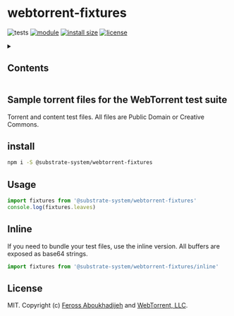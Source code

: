 # webtorrent-fixtures
![tests](https://github.com/substrate-system/webtorrent-fixtures/actions/workflows/nodejs.yml/badge.svg)
[![module](https://img.shields.io/badge/module-ESM%2FCJS-blue?style=flat-square)](README.md)
[![install size](https://flat.badgen.net/packagephobia/install/@substrate-system/webtorrent-fixtures?cache-control=no-cache)](https://packagephobia.com/result?p=@substrate-system/webtorrent-fixtures)
[![license](https://img.shields.io/badge/license-MIT-brightgreen.svg?style=flat-square)](LICENSE)

<details><summary><h2>Contents</h2></summary>
<!-- toc -->
</details>

## Sample torrent files for the WebTorrent test suite

Torrent and content test files. All files are Public Domain or Creative Commons.

## install

```sh
npm i -S @substrate-system/webtorrent-fixtures
```

## Usage

```js
import fixtures from '@substrate-system/webtorrent-fixtures'
console.log(fixtures.leaves)
```

## Inline
If you need to bundle your test files, use the inline version. All buffers are exposed as base64 strings.

```js
import fixtures from '@substrate-system/webtorrent-fixtures/inline'
```

## License

MIT. Copyright (c) [Feross Aboukhadijeh](https://feross.org) and [WebTorrent, LLC](https://webtorrent.io).
